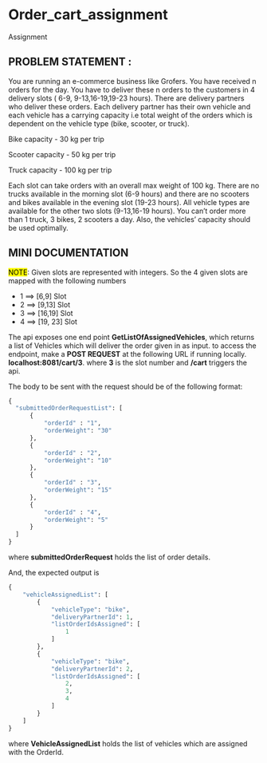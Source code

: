 # Order_cart_assignment
Assignment

## PROBLEM STATEMENT :

You are running an e-commerce business like Grofers. You have received n orders for the day. You have to deliver these n orders to the customers in 4 delivery slots ( 6-9, 9-13,16-19,19-23 hours). There are delivery partners who deliver these orders. Each delivery partner has their own vehicle and each vehicle has a carrying capacity i.e total weight of the orders which is dependent on the vehicle type (bike, scooter, or truck).

Bike capacity - 30 kg per trip 

Scooter capacity  - 50 kg per trip

Truck capacity - 100 kg per trip 


Each slot can take orders with an overall max weight of 100 kg. There are no trucks available in the morning slot (6-9 hours) and there are no scooters and bikes available in the evening slot (19-23 hours). All vehicle types are available for the other two slots (9-13,16-19 hours). You can’t order more than 1 truck, 3 bikes, 2 scooters a day. Also, the vehicles’ capacity should be used optimally.

## MINI DOCUMENTATION 

<mark>NOTE</mark>: Given slots are represented with integers. So the 4 given slots are mapped with the following numbers
 *  1 ==> [6,9] Slot
 *  2 ==> [9,13] Slot
 *  3 ==> [16,19] Slot
 *  4 ==> [19, 23] Slot
 
 
The api exposes one end point **GetListOfAssignedVehicles**, which returns a list of Vehicles which will deliver the order given in as input.
  to access the endpoint, make a **POST REQUEST** at the following URL if running locally.
  **localhost:8081/cart/3**. where **3** is the slot number and **/cart** triggers the api. 
  
  The body to be sent with the request should be of the following format:
  ```python
{    
	"submittedOrderRequestList": [  
		{  
			"orderId" : "1",  
			"orderWeight": "30"  
		},  
		{  
			"orderId" : "2",  
			"orderWeight": "10"  
		},  
		{  
			"orderId" : "3",  
			"orderWeight": "15"  
		},  
		{  
			"orderId" : "4",  
			"orderWeight": "5"  
		}  
	]    
}   
```

where **submittedOrderRequest** holds the list of order details.

And, the expected output is
```python
{
    "vehicleAssignedList": [
        {
            "vehicleType": "bike",
            "deliveryPartnerId": 1,
            "listOrderIdsAssigned": [
                1
            ]
        },
        {
            "vehicleType": "bike",
            "deliveryPartnerId": 2,
            "listOrderIdsAssigned": [
                2,
                3,
                4
            ]
        }
    ]
}
```

where **VehicleAssignedList** holds the list of vehicles which are assigned with the OrderId. 
